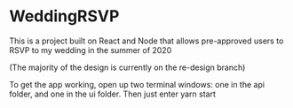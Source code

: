 # WeddingRSVP
This is a project built on React and Node that allows pre-approved users to RSVP to my wedding in the summer of 2020

(The majority of the design is currently on the re-design branch)

To get the app working, open up two terminal windows: one in the api folder, and one in the ui folder. Then just enter yarn start
